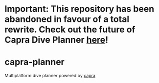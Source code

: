 # Important: This repository has been abandoned in favour of a total rewrite. Check out the future of Capra Dive Planner [here](https://github.com/the-emerald/capra-planner-next)!
# capra-planner
Multiplatform dive planner powered by [capra](https://github.com/the-emerald/capra)
